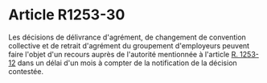 # Article R1253-30

  
Les décisions de délivrance d'agrément, de changement de convention collective et de retrait d'agrément du groupement d'employeurs peuvent faire l'objet d'un recours auprès de l'autorité mentionnée à l'article [R. 1253-12][1] dans un délai d'un mois à compter de la notification de la décision contestée.

 [1]: /affichCodeArticle.do?cidTexte=LEGITEXT000006072050&idArticle=LEGIARTI000018483586&dateTexte=&categorieLien=cid